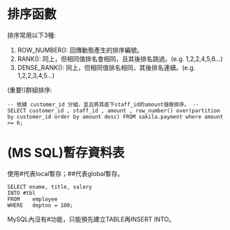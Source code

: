 # 排序函數
排序常用以下3種:
1. ROW_NUMBER(): 回傳動態產生的排序編號。
2. RANK(): 同上，但相同值排名會相同，且其後排名跳過。(e.g. 1,2,2,4,5,6...)
3. DENSE_RANK(): 同上，但相同值排名相同，其後排名連續。(e.g. 1,2,2,3,4,5...)

(重要!)群組排序:  
```
-- 依據 customer_id 分組，並且將其底下staff_id的amount值做排序。 --
SELECT customer_id , staff_id , amount , row_number() over(partition by customer_id order by amount desc) FROM sakila.payment where amount >= 6;
```

# (MS SQL)暫存資料表
使用#代表local暫存；##代表global暫存。  
```
SELECT ename, title, salary
INTO #tbl
FROM    employee
WHERE   deptno = 100;
```
MySQL內沒有#功能，只能預先建立TABLE再INSERT INTO。  

#













